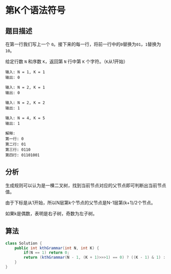 # 第K个语法符号

## 题目描述

在第一行我们写上一个 `0`。接下来的每一行，将前一行中的`0`替换为`01`，`1`替换为`10`。

给定行数 `N` 和序数 `K`，返回第 `N` 行中第 `K` 个字符。（`K`从1开始）

```
输入: N = 1, K = 1
输出: 0

输入: N = 2, K = 1
输出: 0

输入: N = 2, K = 2
输出: 1

输入: N = 4, K = 5
输出: 1

解释:
第一行: 0
第二行: 01
第三行: 0110
第四行: 01101001
```

## 分析

生成规则可以认为是一棵二叉树，找到当前节点对应的父节点即可判断出当前节点值。

由于下标是从1开始，所以N层第k个节点的父节点是N-1层第(k+1)/2个节点。

如果k是偶数，表明是右子树，奇数为左子树。

## 算法

```java
class Solution {
    public int kthGrammar(int N, int K) {
        if(N == 1) return 0;
        return (kthGrammar(N - 1, (K + 1)>>>1) == 0) ? ((K - 1) & 1) : 1 - ((K - 1) & 1);
    }
}
```
